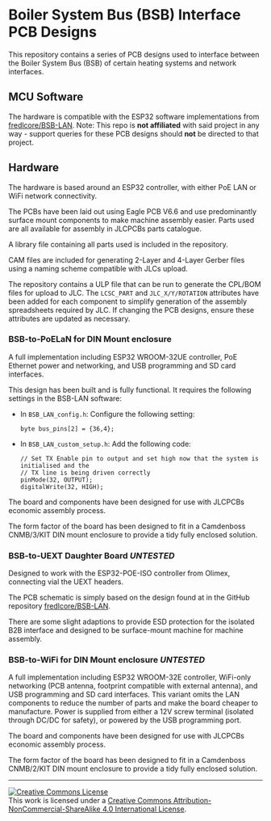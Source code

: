 # Boiler System Bus (BSB) Interface PCB Designs

This repository contains a series of PCB designs used to interface between the Boiler System Bus (BSB) of certain heating systems and network interfaces.

## MCU Software

The hardware is compatible with the ESP32 software implementations from [fredlcore/BSB-LAN](https://github.com/fredlcore/BSB-LAN/). 
Note: This repo is **not affiliated** with said project in any way - support queries for these PCB designs should **not** be directed to that project.

## Hardware

The hardware is based around an ESP32 controller, with either PoE LAN or WiFi network connectivity.

The PCBs have been laid out using Eagle PCB V6.6 and use predominantly surface mount components to make machine assembly easier. Parts used are all available for assembly in JLCPCBs parts catalogue.

A library file containing all parts used is included in the repository.

CAM files are included for generating 2-Layer and 4-Layer Gerber files using a naming scheme compatible with JLCs upload.

The repository contains a ULP file that can be run to generate the CPL/BOM files for upload to JLC. 
The `LCSC_PART` and `JLC_X/Y/ROTATION` attributes have been added for each component to simplify generation of the assembly spreadsheets required by JLC. If changing the PCB designs, ensure these attributes are updated as necessary.

### BSB-to-PoELaN for DIN Mount enclosure

A full implementation including ESP32 WROOM-32UE controller, PoE Ethernet power and networking, and USB programming and SD card interfaces.

This design has been built and is fully functional. It requires the following settings in the BSB-LAN software:

* In `BSB_LAN_config.h`: Configure the following setting:
    ```
    byte bus_pins[2] = {36,4};
    ```
* In `BSB_LAN_custom_setup.h`: Add the following code:
    ```
    // Set TX Enable pin to output and set high now that the system is initialised and the
    // TX line is being driven correctly
    pinMode(32, OUTPUT);
    digitalWrite(32, HIGH);
    ```

The board and components have been designed for use with JLCPCBs economic assembly process. 

The form factor of the board has been designed to fit in a Camdenboss CNMB/3/KIT DIN mount enclosure to provide a tidy fully enclosed solution.

### BSB-to-UEXT Daughter Board *UNTESTED*

Designed to work with the ESP32-POE-ISO controller from Olimex, connecting vial the UEXT headers.

The PCB schematic is simply based on the design found at in the GitHub repository [fredlcore/BSB-LAN](https://github.com/fredlcore/BSB-LAN/tree/master/BSB_LAN/schematics).

There are some slight adaptions to provide ESD protection for the isolated B2B interface and designed to be surface-mount machine for machine assembly. 

### BSB-to-WiFi for DIN Mount enclosure *UNTESTED*

A full implementation including ESP32 WROOM-32E controller, WiFi-only networking (PCB antenna, footprint compatible with external antenna), and USB programming and SD card interfaces.
This variant omits the LAN components to reduce the number of parts and make the board cheaper to manufacture. 
Power is supplied from either a 12V screw terminal (isolated through DC/DC for safety), or powered by the USB programming port.

The board and components have been designed for use with JLCPCBs economic assembly process. 

The form factor of the board has been designed to fit in a Camdenboss CNMB/2/KIT DIN mount enclosure to provide a tidy fully enclosed solution.


---

<a rel="license" href="http://creativecommons.org/licenses/by-nc-sa/4.0/"><img alt="Creative Commons License" style="border-width:0" src="https://i.creativecommons.org/l/by-nc-sa/4.0/88x31.png" /></a><br />This work is licensed under a <a rel="license" href="http://creativecommons.org/licenses/by-nc-sa/4.0/">Creative Commons Attribution-NonCommercial-ShareAlike 4.0 International License</a>.  
